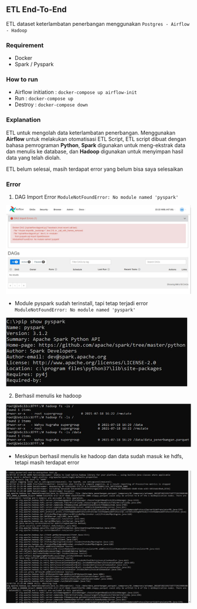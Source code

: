 ## ETL End-To-End
ETL dataset keterlambatan penerbangan menggunakan `Postgres - Airflow - Hadoop`

### Requirement
- Docker
- Spark / Pyspark

### How to run
- Airflow initiation : `docker-compose up airflow-init`
- Run : `docker-compose up`
- Destroy : `docker-compose down`

### Explanation
ETL untuk mengolah data keterlambatan penerbangan. Menggunakan **Airflow** untuk melakukan otomatisasi ETL Script, ETL script dibuat dengan bahasa pemrograman **Python**, **Spark** digunakan untuk meng-ekstrak data dan menulis ke database, dan **Hadoop** digunakan untuk menyimpan hasil data yang telah diolah. 

ETL belum selesai, masih terdapat error yang belum bisa saya selesaikan

### Error
1. DAG Import Error `ModuleNotFoundError: No module named 'pyspark'`

![DAG Import Error](/images/1.JPG)

- Module pyspark sudah terinstall, tapi tetap terjadi error `ModuleNotFoundError: No module named 'pyspark'`

![Module pyspark](/images/2.JPG)

2. Berhasil menulis ke hadoop

![Hdfs Data](/images/3.JPG)

- Meskipun berhasil menulis ke hadoop dan data sudah masuk ke hdfs, tetapi masih terdapat error

![Hdfs Error](/images/4.JPG)

